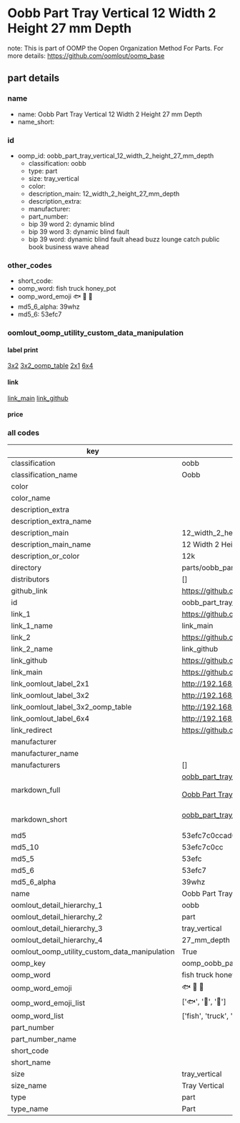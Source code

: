 # Oobb Part Tray Vertical 12 Width 2 Height 27 mm Depth  

note: This is part of OOMP the Oopen Organization Method For Parts. For more details: https://github.com/oomlout/oomp_base

##  part details
  







### name
* name: Oobb Part Tray Vertical 12 Width 2 Height 27 mm Depth
* name_short: 
### id
* oomp_id: oobb_part_tray_vertical_12_width_2_height_27_mm_depth
  * classification: oobb
  * type: part
  * size: tray_vertical
  * color: 
  * description_main: 12_width_2_height_27_mm_depth
  * description_extra: 
  * manufacturer: 
  * part_number: 
  * bip 39 word 2: dynamic blind
  * bip 39 word 3: dynamic blind fault
  * bip 39 word: dynamic blind fault ahead buzz lounge catch public book business wave ahead

### other_codes
* short_code: 
* oomp_word: fish truck honey_pot
* oomp_word_emoji :fish: :truck: :honey_pot:
* md5_6_alpha: 39whz
* md5_6: 53efc7






### oomlout_oomp_utility_custom_data_manipulation
#### label print
[3x2](http://192.168.1.245:1112/?label=oomp%2039whz)
[3x2_oomp_table](http://192.168.1.108:1112/?label=oomp%2039whz)
[2x1](http://192.168.1.242:1112/?label=oomp%2039whz)
[6x4](http://192.168.1.55:1112/?label=oomp%2039whz)    

#### link

[link_main](https://github.com/oomlout/oomlout_oomp_version_1_messy/tree/main/parts/oobb_part_tray_vertical_12_width_2_height_27_mm_depth) [link_github](https://github.com/oomlout/oomlout_oomp_version_1_messy/tree/main/parts/oobb_part_tray_vertical_12_width_2_height_27_mm_depth)                             

#### price







### all codes 
| key | value |  
| --- | --- |  
| classification | oobb |  
| classification_name | Oobb |  
| color |  |  
| color_name |  |  
| description_extra |  |  
| description_extra_name |  |  
| description_main | 12_width_2_height_27_mm_depth |  
| description_main_name | 12 Width 2 Height 27 mm Depth |  
| description_or_color | 12k |  
| directory | parts/oobb_part_tray_vertical_12_width_2_height_27_mm_depth |  
| distributors | [] |  
| github_link | https://github.com/oomlout/oomlout_oomp_part_src/tree/main/parts/oobb_part_tray_vertical_12_width_2_height_27_mm_depth |  
| id | oobb_part_tray_vertical_12_width_2_height_27_mm_depth |  
| link_1 | https://github.com/oomlout/oomlout_oomp_version_1_messy/tree/main/parts/oobb_part_tray_vertical_12_width_2_height_27_mm_depth |  
| link_1_name | link_main |  
| link_2 | https://github.com/oomlout/oomlout_oomp_version_1_messy/tree/main/parts/oobb_part_tray_vertical_12_width_2_height_27_mm_depth |  
| link_2_name | link_github |  
| link_github | https://github.com/oomlout/oomlout_oomp_version_1_messy/tree/main/parts/oobb_part_tray_vertical_12_width_2_height_27_mm_depth |  
| link_main | https://github.com/oomlout/oomlout_oomp_version_1_messy/tree/main/parts/oobb_part_tray_vertical_12_width_2_height_27_mm_depth |  
| link_oomlout_label_2x1 | http://192.168.1.242:1112/?label=oomp%2039whz |  
| link_oomlout_label_3x2 | http://192.168.1.245:1112/?label=oomp%2039whz |  
| link_oomlout_label_3x2_oomp_table | http://192.168.1.108:1112/?label=oomp%2039whz |  
| link_oomlout_label_6x4 | http://192.168.1.55:1112/?label=oomp%2039whz |  
| link_redirect | https://github.com/oomlout/oomlout_oomp_version_1_messy/tree/main/parts/oobb_part_tray_vertical_12_width_2_height_27_mm_depth |  
| manufacturer |  |  
| manufacturer_name |  |  
| manufacturers | [] |  
| markdown_full | [oobb_part_tray_vertical_12_width_2_height_27_mm_depth](none)<br>[](none)<br>[Oobb Part Tray Vertical 12 Width 2 Height 27 Mm Depth](none)<br><br> |  
| markdown_short | [oobb_part_tray_vertical_12_width_2_height_27_mm_depth](none)<br><br> |  
| md5 | 53efc7c0ccad0482110fc052a7c5f226 |  
| md5_10 | 53efc7c0cc |  
| md5_5 | 53efc |  
| md5_6 | 53efc7 |  
| md5_6_alpha | 39whz |  
| name | Oobb Part Tray Vertical 12 Width 2 Height 27 mm Depth |  
| oomlout_detail_hierarchy_1 | oobb |  
| oomlout_detail_hierarchy_2 | part |  
| oomlout_detail_hierarchy_3 | tray_vertical |  
| oomlout_detail_hierarchy_4 | 27_mm_depth |  
| oomlout_oomp_utility_custom_data_manipulation | True |  
| oomp_key | oomp_oobb_part_tray_vertical_12_width_2_height_27_mm_depth |  
| oomp_word | fish truck honey_pot |  
| oomp_word_emoji | :fish: :truck: :honey_pot: |  
| oomp_word_emoji_list | [':fish:', ':truck:', ':honey_pot:'] |  
| oomp_word_list | ['fish', 'truck', 'honey_pot'] |  
| part_number |  |  
| part_number_name |  |  
| short_code |  |  
| short_name |  |  
| size | tray_vertical |  
| size_name | Tray Vertical |  
| type | part |  
| type_name | Part |  
